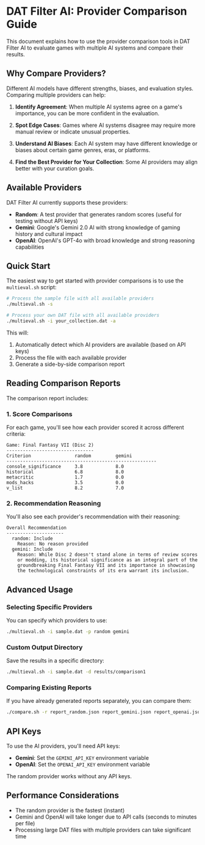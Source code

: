 # DAT Filter AI: Provider Comparison Guide

This document explains how to use the provider comparison tools in DAT Filter AI to evaluate games with multiple AI systems and compare their results.

## Why Compare Providers?

Different AI models have different strengths, biases, and evaluation styles. Comparing multiple providers can help:

1. **Identify Agreement**: When multiple AI systems agree on a game's importance, you can be more confident in the evaluation.

2. **Spot Edge Cases**: Games where AI systems disagree may require more manual review or indicate unusual properties.

3. **Understand AI Biases**: Each AI system may have different knowledge or biases about certain game genres, eras, or platforms.

4. **Find the Best Provider for Your Collection**: Some AI providers may align better with your curation goals.

## Available Providers

DAT Filter AI currently supports these providers:

- **Random**: A test provider that generates random scores (useful for testing without API keys)
- **Gemini**: Google's Gemini 2.0 AI with strong knowledge of gaming history and cultural impact
- **OpenAI**: OpenAI's GPT-4o with broad knowledge and strong reasoning capabilities

## Quick Start

The easiest way to get started with provider comparisons is to use the `multieval.sh` script:

```bash
# Process the sample file with all available providers
./multieval.sh -s

# Process your own DAT file with all available providers
./multieval.sh -i your_collection.dat -a
```

This will:
1. Automatically detect which AI providers are available (based on API keys)
2. Process the file with each available provider
3. Generate a side-by-side comparison report

## Reading Comparison Reports

The comparison report includes:

### 1. Score Comparisons

For each game, you'll see how each provider scored it across different criteria:

```
Game: Final Fantasy VII (Disc 2)
--------------------------------
Criterion                random         gemini         
-------------------------------------------------------
console_significance     3.8            8.0            
historical               6.8            8.0            
metacritic               1.7            0.0            
mods_hacks               3.5            0.0            
v_list                   8.2            7.0            
```

### 2. Recommendation Reasoning

You'll also see each provider's recommendation with their reasoning:

```
Overall Recommendation
---------------------
  random: Include
    Reason: No reason provided
  gemini: Include
    Reason: While Disc 2 doesn't stand alone in terms of review scores 
    or modding, its historical significance as an integral part of the 
    groundbreaking Final Fantasy VII and its importance in showcasing 
    the technological constraints of its era warrant its inclusion.
```

## Advanced Usage

### Selecting Specific Providers

You can specify which providers to use:

```bash
./multieval.sh -i sample.dat -p random gemini
```

### Custom Output Directory

Save the results in a specific directory:

```bash
./multieval.sh -i sample.dat -d results/comparison1
```

### Comparing Existing Reports

If you have already generated reports separately, you can compare them:

```bash
./compare.sh -r report_random.json report_gemini.json report_openai.json
```

## API Keys

To use the AI providers, you'll need API keys:

- **Gemini**: Set the `GEMINI_API_KEY` environment variable
- **OpenAI**: Set the `OPENAI_API_KEY` environment variable

The random provider works without any API keys.

## Performance Considerations

- The random provider is the fastest (instant)
- Gemini and OpenAI will take longer due to API calls (seconds to minutes per file)
- Processing large DAT files with multiple providers can take significant time